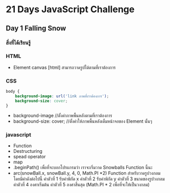 # 21 Days JavaScript Challenge
## Day 1 Falling Snow
### สิ่งที่ได้เรียนรู้  
### HTML
- Element canvas [html] สามารถวาดรูปได้ตามที่เราต้องการ

### CSS
```css
body {
    background-image: url('link ภาพที่เราต้องการ');
    background-size: cover;
}
```
* background-image //ตั้งค่าภาพพื้นหลังตามที่เราต้องการ  
* background-size: cover; //ตั้งค่าให้ภาพพื้นหลังเต็มหน้าจอของ Element นั้นๆ  

### javascript
- Function
- Destructuring 
- spead operator
- map
- .beginPath() เพื่อที่จะบอกโปรแกรมว่า เราจะเริ่มวาด Snowballs Function นี้นะ
- arc(snowBall.x, snowBall.y, 4, 0, Math.PI *2) Function สำหรับวาดรูปวงกลมโดยมีค่าดังต่อไปนี้ 
ค่าตัวที่ 1 รับค่าพิกัด x
ค่าตัวที่ 2 รับค่าพิกัด y
ค่าตัวที่ 3 ขนาดของรูปวงกลม
ค่าตัวที่ 4 องศาเริ่มต้น
ค่าตัวที่ 5 องศาสิ้นสุด (Math.PI * 2 เพื่อที่จะให้เป็นวงกลม)
